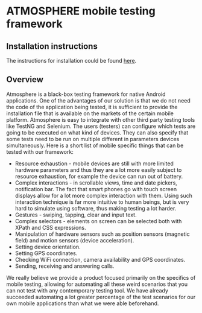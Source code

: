 # ATMOSPHERE mobile testing framework
## Installation instructions
The instructions for installation could be found [here](installation.md).
## Overview
Atmosphere is a black-box testing framework for native Android applications. One of the advantages of our solution is that we do not need the code of the application being tested, it is sufficient to provide the installation file that is available on the markets of the certain mobile platform. Atmosphere is easy to integrate with other third party testing tools like TestNG and Selenium. The users (testers) can configure which tests are going to be executed on what kind of devices. They can also specify that some tests need to be run on multiple different in parameters devices simultaneously.
Here is a short list of mobile specific things that can be tested with our framework:
 * Resource exhaustion - mobile devices are still with more limited hardware parameters and thus they are a lot more easily subject to resource exhaustion, for example the device can run out of battery.
 * Complex interactions - in scrollable views, time and date pickers, notification bar. The fact that smart phones go with touch screen displays allow for a lot more complex interaction with them. Using such interaction technique is far more intuitive to human beings, but is very hard to simulate using software, thus making testing a lot harder.
 * Gestures - swiping, tapping, clear and input text.
 * Complex selectors - elements on screen can be selected both with XPath and CSS expressions.
 * Manipulation of hardware sensors such as position sensors (magnetic field) and motion sensors (device acceleration).
 * Setting device orientation.
 * Setting GPS coordinates.
 * Checking WiFi connection, camera availability and GPS coordinates.
 * Sending, receiving and answering calls.

We really believe we provide a product focused primarily on the specifics of mobile testing, allowing for automating all these weird scenarios that you can not test with any contemporary testing tool. We have already succeeded automating a lot greater percentage of the test scenarios for our own mobile applications than what we were able beforehand.
